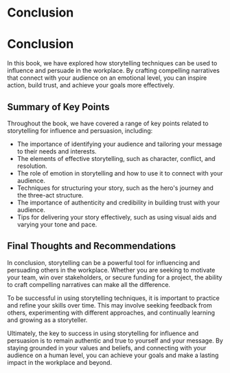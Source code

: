 # Conclusion

Conclusion
==========

In this book, we have explored how storytelling techniques can be used to influence and persuade in the workplace. By crafting compelling narratives that connect with your audience on an emotional level, you can inspire action, build trust, and achieve your goals more effectively.

Summary of Key Points
---------------------

Throughout the book, we have covered a range of key points related to storytelling for influence and persuasion, including:

* The importance of identifying your audience and tailoring your message to their needs and interests.
* The elements of effective storytelling, such as character, conflict, and resolution.
* The role of emotion in storytelling and how to use it to connect with your audience.
* Techniques for structuring your story, such as the hero's journey and the three-act structure.
* The importance of authenticity and credibility in building trust with your audience.
* Tips for delivering your story effectively, such as using visual aids and varying your tone and pace.

Final Thoughts and Recommendations
----------------------------------

In conclusion, storytelling can be a powerful tool for influencing and persuading others in the workplace. Whether you are seeking to motivate your team, win over stakeholders, or secure funding for a project, the ability to craft compelling narratives can make all the difference.

To be successful in using storytelling techniques, it is important to practice and refine your skills over time. This may involve seeking feedback from others, experimenting with different approaches, and continually learning and growing as a storyteller.

Ultimately, the key to success in using storytelling for influence and persuasion is to remain authentic and true to yourself and your message. By staying grounded in your values and beliefs, and connecting with your audience on a human level, you can achieve your goals and make a lasting impact in the workplace and beyond.
